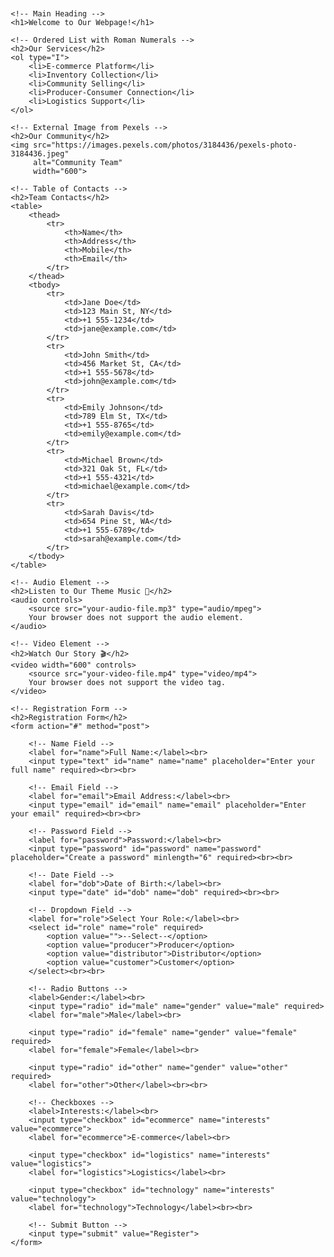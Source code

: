 <!DOCTYPE html>
<html lang="en">
<head>
    <meta charset="UTF-8">
    <meta name="viewport" content="width=device-width, initial-scale=1.0">
    <title>Registration and Contacts Page with Multimedia</title>
    <style>
        body {
            font-family: Arial, sans-serif;
            margin: 20px;
        }
        table, th, td {
            border: 1px solid black;
            border-collapse: collapse;
            padding: 8px;
        }
        h1, h2 {
            color: #4CAF50;
        }
    </style>
</head>

<body>

    <!-- Main Heading -->
    <h1>Welcome to Our Webpage!</h1>

    <!-- Ordered List with Roman Numerals -->
    <h2>Our Services</h2>
    <ol type="I">
        <li>E-commerce Platform</li>
        <li>Inventory Collection</li>
        <li>Community Selling</li>
        <li>Producer-Consumer Connection</li>
        <li>Logistics Support</li>
    </ol>

    <!-- External Image from Pexels -->
    <h2>Our Community</h2>
    <img src="https://images.pexels.com/photos/3184436/pexels-photo-3184436.jpeg" 
         alt="Community Team" 
         width="600">

    <!-- Table of Contacts -->
    <h2>Team Contacts</h2>
    <table>
        <thead>
            <tr>
                <th>Name</th>
                <th>Address</th>
                <th>Mobile</th>
                <th>Email</th>
            </tr>
        </thead>
        <tbody>
            <tr>
                <td>Jane Doe</td>
                <td>123 Main St, NY</td>
                <td>+1 555-1234</td>
                <td>jane@example.com</td>
            </tr>
            <tr>
                <td>John Smith</td>
                <td>456 Market St, CA</td>
                <td>+1 555-5678</td>
                <td>john@example.com</td>
            </tr>
            <tr>
                <td>Emily Johnson</td>
                <td>789 Elm St, TX</td>
                <td>+1 555-8765</td>
                <td>emily@example.com</td>
            </tr>
            <tr>
                <td>Michael Brown</td>
                <td>321 Oak St, FL</td>
                <td>+1 555-4321</td>
                <td>michael@example.com</td>
            </tr>
            <tr>
                <td>Sarah Davis</td>
                <td>654 Pine St, WA</td>
                <td>+1 555-6789</td>
                <td>sarah@example.com</td>
            </tr>
        </tbody>
    </table>

    <!-- Audio Element -->
    <h2>Listen to Our Theme Music 🎵</h2>
    <audio controls>
        <source src="your-audio-file.mp3" type="audio/mpeg">
        Your browser does not support the audio element.
    </audio>

    <!-- Video Element -->
    <h2>Watch Our Story 🎬</h2>
    <video width="600" controls>
        <source src="your-video-file.mp4" type="video/mp4">
        Your browser does not support the video tag.
    </video>

    <!-- Registration Form -->
    <h2>Registration Form</h2>
    <form action="#" method="post">

        <!-- Name Field -->
        <label for="name">Full Name:</label><br>
        <input type="text" id="name" name="name" placeholder="Enter your full name" required><br><br>

        <!-- Email Field -->
        <label for="email">Email Address:</label><br>
        <input type="email" id="email" name="email" placeholder="Enter your email" required><br><br>

        <!-- Password Field -->
        <label for="password">Password:</label><br>
        <input type="password" id="password" name="password" placeholder="Create a password" minlength="6" required><br><br>

        <!-- Date Field -->
        <label for="dob">Date of Birth:</label><br>
        <input type="date" id="dob" name="dob" required><br><br>

        <!-- Dropdown Field -->
        <label for="role">Select Your Role:</label><br>
        <select id="role" name="role" required>
            <option value="">--Select--</option>
            <option value="producer">Producer</option>
            <option value="distributor">Distributor</option>
            <option value="customer">Customer</option>
        </select><br><br>

        <!-- Radio Buttons -->
        <label>Gender:</label><br>
        <input type="radio" id="male" name="gender" value="male" required>
        <label for="male">Male</label><br>

        <input type="radio" id="female" name="gender" value="female" required>
        <label for="female">Female</label><br>

        <input type="radio" id="other" name="gender" value="other" required>
        <label for="other">Other</label><br><br>

        <!-- Checkboxes -->
        <label>Interests:</label><br>
        <input type="checkbox" id="ecommerce" name="interests" value="ecommerce">
        <label for="ecommerce">E-commerce</label><br>

        <input type="checkbox" id="logistics" name="interests" value="logistics">
        <label for="logistics">Logistics</label><br>

        <input type="checkbox" id="technology" name="interests" value="technology">
        <label for="technology">Technology</label><br><br>

        <!-- Submit Button -->
        <input type="submit" value="Register">
    </form>

</body>
</html>


